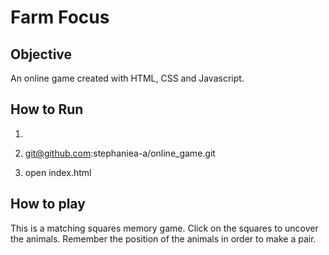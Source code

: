 # Farm Focus

## Objective

An online game created with HTML, CSS and Javascript.

## How to Run

1) 

2) git@github.com:stephaniea-a/online_game.git

3) open index.html


## How to play

This is a matching squares memory game. Click on the squares to uncover the animals. Remember the position of the animals in order to make a pair.




